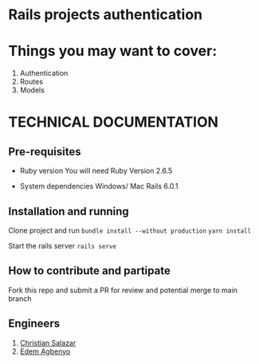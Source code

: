 # Rails projects authentication

# Things you may want to cover:

1. Authentication
2. Routes
3. Models

# TECHNICAL DOCUMENTATION
## Pre-requisites
* Ruby version
You will need Ruby Version 2.6.5

* System dependencies
Windows/ Mac
Rails 6.0.1

## Installation and running
Clone project and run
`bundle install --without production`
`yarn install`

 Start the rails server
`rails serve`

## How to contribute and partipate
Fork this repo and submit a PR for review and potential merge to main branch

## Engineers
1. [Christian Salazar](https://github.com/Grifo89)
2. [Edem Agbenyo](https://github.com/edemagbenyo/)

